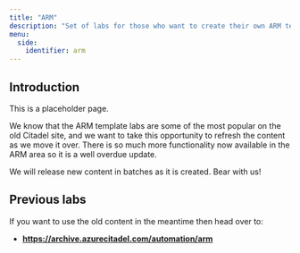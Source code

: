 ```yaml
---
title: "ARM"
description: "Set of labs for those who want to create their own ARM templates."
menu:
  side:
    identifier: arm
---
```


## Introduction

This is a placeholder page.

We know that the ARM template labs are some of the most popular on the old Citadel site, and we want to take this opportunity to refresh the content as we move it over. There is so much more functionality now available in the ARM area so it is a well overdue update.

We will release new content in batches as it is created. Bear with us!

## Previous labs

If you want to use the old content in the meantime then head over to:

* **<https://archive.azurecitadel.com/automation/arm>**
